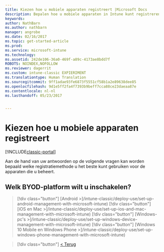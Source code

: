 ```yaml
---
title: Kiezen hoe u mobiele apparaten registreert |Microsoft Docs
description: Bepalen hoe u mobiele apparaten in Intune kunt registreren door enkele eenvoudige vragen te beantwoorden
keywords: 
author: NathBarn
ms.author: nathbarn
manager: angrobe
ms.date: 02/16/2017
ms.topic: get-started-article
ms.prod: 
ms.service: microsoft-intune
ms.technology: 
ms.assetid: 242de106-36a0-469f-a89c-4173ae8bdd7f
ROBOTS: NOINDEX,NOFOLLOW
ms.reviewer: dagerrit
ms.custom: intune-classic EXPIERIMENT
ms.translationtype: Human Translation
ms.sourcegitcommit: 9ff1adae93fe6873f5551cf58b1a2e89638dee85
ms.openlocfilehash: 9d1e5ff2fa4f7393b9beff7cca88ce23daeaa87e
ms.contentlocale: nl-nl
ms.lasthandoff: 05/23/2017


---
```

# <a name="choose-how-to-enroll-mobile-devices"></a>Kiezen hoe u mobiele apparaten registreert

[!INCLUDE[classic-portal](../includes/classic-portal.md)]

Aan de hand van uw antwoorden op de volgende vragen kan worden bepaald welke registratiemethode u het beste kunt gebruiken voor de apparaten die u beheert.

## <a name="which-byod-platform-do-you-want-to-enable"></a>**Welk BYOD-platform wilt u inschakelen?**

> [!div class="button"]
[Android >]/intune-classic/deploy-use/set-up-android-management-with-microsoft-intune) [!div class="button"]
> [iOS en Mac >]/intune-classic/deploy-use/set-up-ios-and-mac-management-with-microsoft-intune) [!div class="button"]
[Windows-pc's >]/intune-classic/deploy-use/set-up-windows-device-management-with-microsoft-intune) [!div class="button"]
> [Windows 10 Mobile en Windows Phone >]/intune-classic/deploy-use/set-up-windows-phone-management-with-microsoft-intune)


> [!div class="button"]
[< Terug](choose-how-to-enroll-devices1.md)

